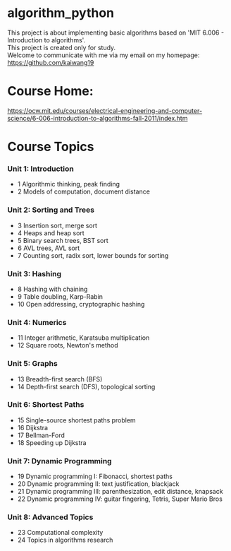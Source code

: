 # algorithm_python
This project is about implementing basic algorithms based on 'MIT 6.006 - Introduction to algorithms'.  
This project is created only for study.  
Welcome to communicate with me via my email on my homepage: 
https://github.com/kaiwang19  

# Course Home:
https://ocw.mit.edu/courses/electrical-engineering-and-computer-science/6-006-introduction-to-algorithms-fall-2011/index.htm

# Course Topics
### Unit 1: Introduction  
+ 1	Algorithmic thinking, peak finding  
+ 2	Models of computation, document distance  

### Unit 2: Sorting and Trees    
+ 3	Insertion sort, merge sort  
+ 4	Heaps and heap sort  
+ 5	Binary search trees, BST sort  
+ 6	AVL trees, AVL sort  
+ 7	Counting sort, radix sort, lower bounds for sorting  

### Unit 3: Hashing  
+ 8	Hashing with chaining  
+ 9	Table doubling, Karp-Rabin  
+ 10	Open addressing, cryptographic hashing  

### Unit 4: Numerics  
+ 11	Integer arithmetic, Karatsuba multiplication  
+ 12	Square roots, Newton's method  

### Unit 5: Graphs  
+ 13	Breadth-first search (BFS)  
+ 14	Depth-first search (DFS), topological sorting  

### Unit 6: Shortest Paths  
+ 15	Single-source shortest paths problem  
+ 16	Dijkstra  
+ 17	Bellman-Ford  
+ 18	Speeding up Dijkstra  

### Unit 7: Dynamic Programming  
+ 19	Dynamic programming I: Fibonacci, shortest paths  
+ 20	Dynamic programming II: text justification, blackjack  
+ 21	Dynamic programming III: parenthesization, edit distance, knapsack  
+ 22	Dynamic programming IV: guitar fingering, Tetris, Super Mario Bros  

### Unit 8: Advanced Topics  
+ 23	Computational complexity  
+ 24	Topics in algorithms research  
